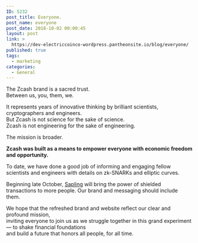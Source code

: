 ```yaml
---
ID: 5232
post_title: Everyone.
post_name: everyone
post_date: 2018-10-02 00:00:45
layout: post
link: >
  https://dev-electriccoinco-wordpress.pantheonsite.io/blog/everyone/
published: true
tags:
  - marketing
categories:
  - General
---
```

<!-- wp:paragraph -->
<p></p>
<!-- /wp:paragraph -->
<!-- wp:html -->
<p>The Zcash brand is a sacred trust. <br />Between us, you, them, we.</p>
<p>It represents years of innovative thinking by brilliant scientists, cryptographers and engineers. <br />But Zcash is not science for the sake of science. <br />Zcash is not engineering for the sake of engineering.</p>
<p>The mission is broader.</p>
<p><b>Zcash was built as a means to empower everyone with economic freedom and opportunity.</b> <br /></p>
<p>To date, we have done a good job of informing and engaging fellow scientists and engineers with details on zk-SNARKs and elliptic curves. </p>
<p>Beginning late October, <a href="/blog/whats-new-in-sapling/">Sapling</a> will bring the power of shielded transactions to more people. Our brand and messaging should include them.</p>
<p>We hope that the refreshed brand and website reflect our clear and profound mission, <br /> inviting everyone to join us as we struggle together in this grand experiment — to shake financial foundations <br />and build a future that honors all people, for all time.</p>
<!-- /wp:html -->
<p></p>
<p>&nbsp;</p>